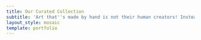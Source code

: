 ```yaml
---
title: Our Curated Collection
subtitle: 'Art that''s made by hand is not their human creators! Instead '
layout_style: mosaic
template: portfolio
---
```

